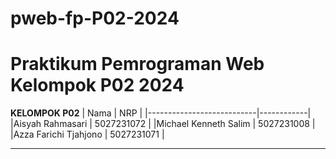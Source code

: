 # pweb-fp-P02-2024

# Praktikum Pemrograman Web Kelompok P02 2024

**KELOMPOK P02**
| Nama | NRP |
|---------------------------|------------|
|Aisyah Rahmasari | 5027231072 |
|Michael Kenneth Salim | 5027231008 |
|Azza Farichi Tjahjono | 5027231071 |

<hr>